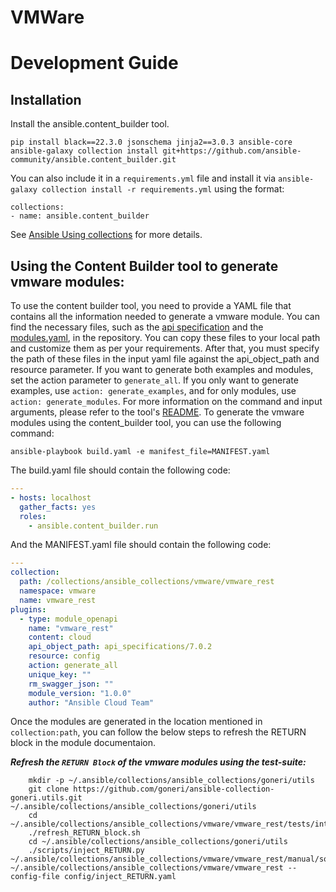 # VMWare
  
# Development Guide
## Installation

Install the ansible.content_builder tool.
```
pip install black==22.3.0 jsonschema jinja2==3.0.3 ansible-core
ansible-galaxy collection install git+https://github.com/ansible-community/ansible.content_builder.git
```

You can also include it in a `requirements.yml` file and install it via `ansible-galaxy collection install -r requirements.yml` using the format:

```
collections:
- name: ansible.content_builder
```

See [Ansible Using collections](https://docs.ansible.com/ansible/latest/user_guide/collections_using.html) for more details.

## Using the Content Builder tool to generate vmware modules:

To use the content builder tool, you need to provide a YAML file that contains all the information needed to generate a vmware module. You can find the necessary files, such as the [api specification](https://github.com/ansible-collections/vmware.vmware_rest/tree/main/config/api_specifications) and the [modules.yaml](https://github.com/ansible-collections/vmware.vmware_rest/tree/main/config/modules.yaml), in the repository. You can copy these files to your local path and customize them as per your requirements. After that, you must specify the path of these files in the input yaml file against the api_object_path and resource parameter. If you want to generate both examples and modules, set the action parameter to `generate_all`. If you only want to generate examples, use `action: generate_examples`, and for only modules, use `action: generate_modules`. For more information on the command and input arguments, please refer to the tool's [README](https://github.com/ansible-community/ansible.content_builder#resource-module-scaffolding-generated-using-openapi-based-json). To generate the vmware modules using the content_builder tool, you can use the following command:

```
ansible-playbook build.yaml -e manifest_file=MANIFEST.yaml
```

The build.yaml file should contain the following code:

```yaml
---
- hosts: localhost
  gather_facts: yes
  roles:
    - ansible.content_builder.run
```

And the MANIFEST.yaml file should contain the following code:

```yaml
---
collection:
  path: /collections/ansible_collections/vmware/vmware_rest
  namespace: vmware
  name: vmware_rest
plugins:
  - type: module_openapi
    name: "vmware_rest"
    content: cloud
    api_object_path: api_specifications/7.0.2
    resource: config
    action: generate_all
    unique_key: ""
    rm_swagger_json: ""
    module_version: "1.0.0"
    author: "Ansible Cloud Team"
```

Once the modules are generated in the location mentioned in `collection:path`, you can follow the below steps to refresh the RETURN block in the module documentaion.

**_Refresh the `RETURN Block` of the vmware modules using the test-suite:_**
```
    mkdir -p ~/.ansible/collections/ansible_collections/goneri/utils
    git clone https://github.com/goneri/ansible-collection-goneri.utils.git ~/.ansible/collections/ansible_collections/goneri/utils
    cd ~/.ansible/collections/ansible_collections/vmware/vmware_rest/tests/integration/targets/vcenter_vm_scenario1
    ./refresh_RETURN_block.sh
    cd ~/.ansible/collections/ansible_collections/goneri/utils
    ./scripts/inject_RETURN.py ~/.ansible/collections/ansible_collections/vmware/vmware_rest/manual/source/vmware_rest_scenarios/task_outputs ~/.ansible/collections/ansible_collections/vmware/vmware_rest --config-file config/inject_RETURN.yaml

